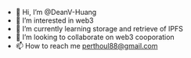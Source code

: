 - 👋 Hi, I’m @DeanV-Huang
- 👀 I’m interested in web3
- 🌱 I’m currently learning storage and retrieve of IPFS
- 💞️ I’m looking to collaborate on web3 cooporation
- 📫 How to reach me perthoul88@gmail.com

<!---
DeanV-Huang/DeanV-Huang is a ✨ special ✨ repository because its `README.md` (this file) appears on your GitHub profile.
You can click the Preview link to take a look at your changes.
--->
